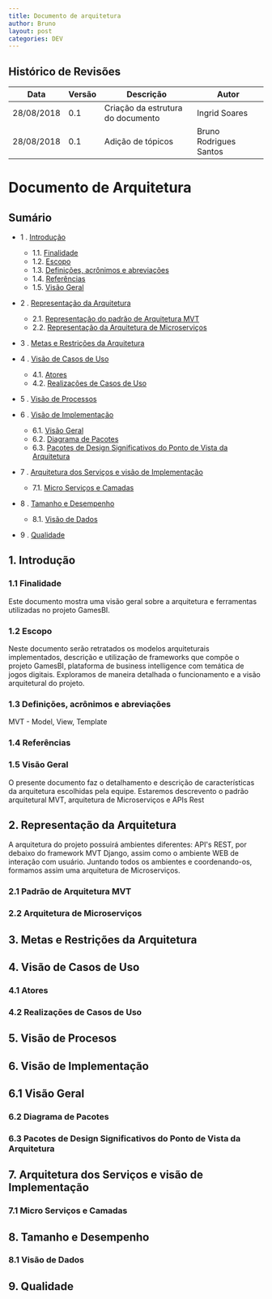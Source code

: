 ```yaml
---
title: Documento de arquitetura
author: Bruno
layout: post
categories: DEV
---
```


## Histórico de Revisões

|Data|Versão|Descrição|Autor|
| --- | --- | --- | --- |
|28/08/2018|0.1|Criação da estrutura do documento|Ingrid Soares|
|28/08/2018|0.1|Adição de tópicos|Bruno Rodrigues Santos|

# Documento de Arquitetura

Sumário
----------------

* 1 . [Introdução](#1-introdução)
    * 1.1. [Finalidade](#11-finalidade)
    * 1.2. [Escopo](#12-escopo)
    * 1.3. [Definições, acrônimos e abreviações](#13-definições)
    * 1.4. [Referências](#14-referências)
    * 1.5. [Visão Geral](#15-visão)
    
* 2 . [Representação da Arquitetura](#2-representação)
   * 2.1. [Representação do padrão de Arquitetura MVT](#21-representação)
   * 2.2. [Representação da Arquitetura de Microserviços](#22-representação)   
   
* 3 . [Metas e Restrições da Arquitetura](#3-metas)

* 4 . [Visão de Casos de Uso](#4-visão)
   * 4.1. [Atores](#41-atores)
   * 4.2. [Realizações de Casos de Uso](#42-realizações)

* 5 . [Visão de Processos](5-processos)
   
* 6 . [Visão de Implementação](#6-visão)
	 * 6.1. [Visão Geral](#61-geral)
   * 6.2. [Diagrama de Pacotes](#61-diagrama)
   * 6.3. [Pacotes de Design Significativos do Ponto de Vista da Arquitetura](#62-pacotes)
   
* 7 . [Arquitetura dos Serviços e visão de Implementação](#7-arquitetura)
   * 7.1. [Micro Serviços e Camadas](#71-microservicos)

* 8 . [Tamanho e Desempenho](#8-tamanho)
    * 8.1. [Visão de Dados](#81-visao)

* 9 . [Qualidade](#9-qualidade)


## 1. Introdução

### 1.1 Finalidade

Este documento mostra uma visão geral sobre a arquitetura e ferramentas utilizadas no projeto GamesBI.

### 1.2 Escopo

Neste documento serão retratados os modelos arquiteturais implementados, descrição e utilização de frameworks 
que compõe o projeto GamesBI, plataforma de business intelligence com temática de jogos digitais. Exploramos 
de maneira detalhada o funcionamento e a visão arquitetural do projeto.

### 1.3 Definições, acrônimos e abreviações

MVT - Model, View, Template

### 1.4 Referências

### 1.5 Visão Geral

O presente documento faz o detalhamento e descrição de características da arquitetura escolhidas pela equipe.
Estaremos descrevento o padrão arquitetural MVT, arquitetura de Microserviços e APIs Rest

## 2. Representação da Arquitetura

A arquitetura do projeto possuirá ambientes diferentes: API's REST, por debaixo do framework MVT Django, assim como o ambiente WEB de interação com usuário. Juntando todos os ambientes e coordenando-os, formamos assim uma arquitetura de Microserviços.

### 2.1 Padrão de Arquitetura MVT
### 2.2 Arquitetura de Microserviços

## 3. Metas e Restrições da Arquitetura

## 4. Visão de Casos de Uso
### 4.1 Atores
### 4.2 Realizações de Casos de Uso

## 5. Visão de Procesos

## 6. Visão de Implementação
## 6.1 Visão Geral
### 6.2 Diagrama de Pacotes
### 6.3 Pacotes de Design Significativos do Ponto de Vista da Arquitetura

## 7. Arquitetura dos Serviços e visão de Implementação
### 7.1 Micro Serviços e Camadas

## 8. Tamanho e Desempenho
### 8.1 Visão de Dados

## 9. Qualidade

